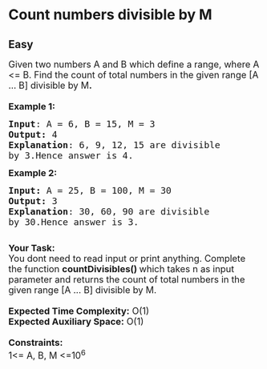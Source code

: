 # Count numbers divisible by M
## Easy
<div class="problems_problem_content__Xm_eO"><p><span style="font-size:18px">Given two numbers A and B which define a range, where A &lt;= B. Find the count of total numbers in the given range [A … B] divisible by M<strong>.</strong><br>
<br>
<strong>Example 1:</strong></span></p>

<pre><span style="font-size:18px"><strong>Input</strong>: A = 6, B = 15, M = 3
<strong>Output:</strong>&nbsp;4&nbsp;
<strong>Explanation</strong>: 6, 9, 12, 15 are divisible
by 3.Hence answer is 4.</span>
</pre>

<p><span style="font-size:18px"><strong>Example 2:</strong></span></p>

<pre><span style="font-size:18px"><strong>Input: </strong>A = 25, B = 100, M = 30
<strong>Output:&nbsp;</strong>3
<strong>Explanation</strong>: 30, 60, 90 are divisible
by 30.Hence answer is 3.
</span></pre>

<p><br>
<span style="font-size:18px"><strong>Your Task:&nbsp;&nbsp;</strong><br>
You dont need to read input or print anything. Complete the function <strong>countDivisibles()&nbsp;</strong>which takes n&nbsp;as input parameter and returns&nbsp;the count of total numbers in the given range [A … B] divisible by M.<br>
<br>
<strong>Expected Time Complexity:</strong> O(1)<br>
<strong>Expected Auxiliary Space:</strong> O(1)<br>
<br>
<strong>Constraints:</strong><br>
1&lt;= A, B, M&nbsp;&lt;=10<sup>6</sup></span></p>
</div>